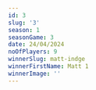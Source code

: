 ```yaml
---
id: 3
slug: '3'
season: 1
seasonGame: 3
date: 24/04/2024
noOfPlayers: 9
winnerSlug: matt-indge
winnerFirstName: Matt 1
winnerImage: ''
---
```

